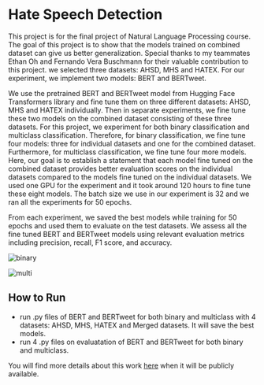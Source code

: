 # Hate Speech Detection
This project is for the final project of Natural Language Processing course. The goal of this project is to show that the models trained on combined dataset can give us better generalization. 
Special thanks to my teammates Ethan Oh and Fernando Vera Buschmann for their valuable contribution to this project. 
we selected three datasets: AHSD, MHS and HATEX.
For our experiment, we implement two models: BERT and BERTweet.

We use the pretrained BERT and BERTweet model from Hugging Face Transformers library and fine tune them on three different datasets: AHSD, MHS and HATEX individually. Then in separate experiments, we fine tune these two models on the combined dataset consisting of these three datasets. For this project, we experiment for both binary classification and multiclass classification. Therefore, for binary classification, we fine tune four models: three for individual datasets and one for the combined dataset. Furthermore, for multiclass classification, we fine tune four more models. Here, our goal is to establish a statement that each model fine tuned on the combined dataset provides better evaluation scores on the individual datasets compared to the models fine tuned on the individual datasets. We used one GPU for the experiment and it took around 120 hours to fine tune these eight models. The batch size we use in our experiment is 32 and we ran all the experiments for 50 epochs. 

From each experiment, we saved the best models while training for 50 epochs and used them to evaluate on the test datasets. We assess all the fine tuned BERT and BERTweet models using relevant evaluation metrics including precision, recall, F1 score, and accuracy.

![binary](https://github.com/alshahriarrubel/HateSpeechDetect/assets/24860187/ba5855b4-5d66-4086-adf5-723b3c098ab2)

![multi](https://github.com/alshahriarrubel/HateSpeechDetect/assets/24860187/cd89e849-44ab-4843-b729-afa7f681e9d9)



## How to Run
* run .py files of BERT and BERTweet for both binary and multiclass with 4 datasets: AHSD, MHS, HATEX and Merged datasets. It will save the best models.
* run 4 .py files on evaluatation of BERT and BERTweet for both binary and multiclass. 

You will find more details about this work [here](https://github.com/onahte/hateDatasetStudy) when it will be publicly available.
